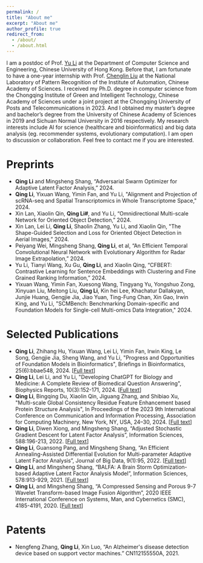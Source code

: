 ```yaml
---
permalink: /
title: "About me"
excerpt: "About me"
author_profile: true
redirect_from: 
  - /about/
  - /about.html
---
```


I am a postdoc of Prof. [Yu Li](https://liyu95.com/) at the Department of Computer Science and Engineering, Chinese University of Hong Kong. Before that, I am fortunate to have a one-year internship with Prof. [Chenglin Liu](https://people.ucas.ac.cn/~liuchenglin) at the National Laboratory of Pattern Recognition of the Institute of Automation, Chinese Academy of Sciences. I received my Ph.D. degree in computer science from the Chongqing Institute of Green and Intelligent Technology, Chinese Academy of Sciences under a joint project at the Chongqing University of Posts and Telecommunications in 2023. And I obtained my master’s degree and bachelor’s degree from the University of Chinese Academy of Sciences in 2019 and Sichuan Normal University in 2016 respectively. My research interests include AI for science (healthcare and bioinformatics) and big data analysis (eg. recommender systems, evolutionary computation). I am open to discussion or collaboration. Feel free to contact me if you are interested.

Preprints
======
* __Qing Li__ and Mingsheng Shang, “Adversarial Swarm Optimizer for Adaptive Latent Factor Analysis,” 2024.
* __Qing Li__, Yixuan Wang, Yimin Fan, and Yu Li, "Alignment and Projection of scRNA-seq and Spatial Transcriptomics in Whole Transcriptome Space," 2024.
* Xin Lan, Xiaolin Qin, __Qing Li#__, and Yu Li, “Omnidirectional Multi-scale Network for Oriented Object Detection,” 2024.
* Xin Lan, Lei Li, __Qing Li__, Shaolin Zhang, Yu Li, and Xiaolin Qin, "The Shape-Guided Selection and Loss for Oriented Object Detection in Aerial Images,” 2024. 
* Peiyang Wei, Mingsheng Shang, __Qing Li__, et al, “An Efficient Temporal Convolutional Neural Network with Evolutionary Algorithm for Radar Image Extrapolation,” 2024.
* Yu Li, Tianyi Wang, Xu Gu, __Qing Li__, and Xiaolin Qing, “CFBERT: Contrastive Learning for Sentence Embeddings with Clustering and Fine Grained Ranking Information,” 2024.
* Yixuan Wang, Yimin Fan, Xuesong Wang, Tingyang Yu, Yongshuo Zong, Xinyuan Liu, Meitong Liu, __Qing Li__, Kin hei Lee, Khachatur Dallakyan, Junjie Huang, Gengjie Jia, Jiao Yuan, Ting-Fung Chan, Xin Gao, Irwin King, and Yu Li, "SCMBench: Benchmarking Domain-specific and Foundation Models for Single-cell Multi-omics Data Integration," 2024.


Selected Publications
======
*  __Qing Li__, Zhihang Hu, Yixuan Wang, Lei Li, Yimin Fan, Irwin King, Le Song, Gengjie Jia, Sheng Wang, and Yu Li, "Progress and Opportunities of Foundation Models in Bioinformatics", Briefings in Bioinformatics, 25(6):bbae548, 2024. [[Full text](https://watermark.silverchair.com/bbae548.pdf?token=AQECAHi208BE49Ooan9kkhW_Ercy7Dm3ZL_9Cf3qfKAc485ysgAAA1EwggNNBgkqhkiG9w0BBwagggM-MIIDOgIBADCCAzMGCSqGSIb3DQEHATAeBglghkgBZQMEAS4wEQQMDY9t4O1ViLb8DC1DAgEQgIIDBO6LcEt0VGsG00Ej6Eti4dUzZI8cRljquXBF6broBnezSPIdIzELKrPnZmwukgNMTkls-wOdtnoH2bx61je83vF2MEjT8HKHtqdD60L5-32QqGuDbuYpWCFM43dm4FcG0wfhISexmJGOPRuvoi5SaJnFof9JZeZ6LAvZWrh2avyYC_TWx6Bbjxpcjn8gPSc42uDe3Jtk8e673Tb0XPaIRnwYo-KLoy0EalJzUB2zJIVPqgVIFzGaA-2cM-CP4hX37imor0tp8xRZSZbZgVYb426_mCdEkxS1VCg9HK5Qan0bLYzqLNHMWRvv1HNMSUtkR2akV6bqAJkbid3ps2modTR4IpYtxtW8BT7863jRUhO7iffRs9z222PLgqkhQQicra8y7uebMP1abPGMUk1eHuST_wH5rSdk-WwRNILuXEtYan1OuKXok0m9laNiwsxbpwQrFeFApbfITXLq53noKRDyMwXtd7QZEQYaRiI3nHSKW7JEk2x0uAFaJHbtZ27yWdHxymA7fMoI9yUz_49vlhFrkb6SLQXdktvReQBhfzB1h5Wz5iUYaenC7B0rsRUa8ICHCrIyP8bD4eL3SJJtsJFWyeUG1mj12xNvu-oo6XleorT5jHgGHWhOG50Px5D9HIRxTh_GaBo8SqqZCJdBCGP68vcNIrvh92vyE13PQViaUN9Lgo1histMcGNJH-a1UHMNGhfdy1NW1TYIo7A_SlTzBzDwgW1iuFzbPDepDpFoNH8KFdIbzbwLZx9eVn5Y8GbQbQEi72Cc7f7ixHx7CDBpxY7cmT7rcMPFRcMFnh4TumxSbDiuFPL0u1TreD3mT6d1AiqFeWEkbhCBCUtu2Bn8nDNe9ZyaVr66tlLC8a7-ymm-qFBMalWvbHtdyNTw_zh7A7aTBo7CpFyBzQksWiStBF8opbygHo3eN6bagFd-_PkyRYppz1PWp35E0M4vdqpl5HtBcmU-e-H_uyXBv1Jv1XLoUaSGdRYZMjE7-gc6IBukDYFM2DGnSfPg_ShmsELOPz4)] 
*   __Qing Li__, Lei Li, and Yu Li, "Developing ChatGPT for Biology and Medicine: A Complete Review of Biomedical Question Answering", Biophysics Reports, 10(3):152-171, 2024. [[Full text](https://www.ncbi.nlm.nih.gov/pmc/articles/PMC11252240/pdf/br-10-3-152.pdf)]
*  __Qing Li__, Bingqing Du, Xiaolin Qin, Jiguang Zhang, and Shibiao Xu, "Multi-scale Global Consistency Residue Feature Enhancement based Protein Structure Analysis", In Proceedings of the 2023 9th International Conference on Communication and Information Processing, Association for Computing Machinery, New York, NY, USA, 24–30, 2024. [[Full text](https://dl.acm.org/doi/pdf/10.1145/3638884.3638889)]
*  __Qing Li__, Diwen Xiong, and Mingsheng Shang, “Adjusted Stochastic Gradient Descent for Latent Factor Analysis”, Information Sciences, 588:196-213, 2022. [[Full text](https://pdf.sciencedirectassets.com/271625/1-s2.0-S0020025521X00345/1-s2.0-S0020025521012871/main.pdf?X-Amz-Security-Token=IQoJb3JpZ2luX2VjEDsaCXVzLWVhc3QtMSJGMEQCIFUyAC7Cf5MxYymOu0K8ZYUIy%2FtMc9zsLG99rW796QKxAiAKDCch5wWtn3mad8ps8h57swyDgr2eRNMFfOVML30SXiq8BQjj%2F%2F%2F%2F%2F%2F%2F%2F%2F%2F8BEAUaDDA1OTAwMzU0Njg2NSIMofbWDVCd71DroIoRKpAFfKnfpwt8XjqFa4VCiFKqCMiNzy%2BDxzQ7g%2BXJYUzOUbzYV96PJVJyWPAcbHpks73QCmV4IP7%2BDnisjTIbi%2BFukJIDpdz6ynL9joZhOw5p0AlKudqe7rfknJhyVF2YiWudUqIDHdXrqptDJGVCXnu%2BhVj5iN5xzmASUqPTvJopOKoxzO6KNUel1se0hJ4lr0JrW%2BgAQd9Lb%2B7k4yAIPXZbPLC%2FjShaw27mbQEJ6Fx%2B0Q%2BPFZk6k1izbXfsvcEex7w3t%2BqMT8oyAKX5yKNIDruKiPuXYEybtFYazw5IP4310UiVdkKT3EkCneltBKIy57iEWuYLkJtLYUQU7ET6DekuN0Jr6a7qN9Q7Q%2BpZJ974oO4szmQ3mzPGUpv8nGgJ4pkoKYQgkJghrjp%2BKkioB1%2BH1eQTnhQqZvnUiSZg0%2Bu7SX9Alh1%2Fk%2BJQstorp6itdGWGkW%2FgO4%2BQsepD22418XUdbw%2BMRNNcDfqPVOyS1gUK9QZjOKMPfCppwQwOIVvsD8qSQA4xN71S5B3RqZtcyBwbWafW6zawQFlu2IFSCvaTZl%2FBNcL9QsaOxV5qrrTT%2FwSDPO8DCOVk2SE%2FiAIHBE68iBx64T6G4FPfcXZeLHTZyV5J%2BvGWySQ2kH6nr7DDnqtmiEVHlUxIPU%2Fdv9x7JVr9%2FjGhfl0OUfIeblrEKd%2FeHQA0V4dEcqm1XA3dhj37fK3Aia%2FVMCwKbZc4k015DMAS6TpHymBNzEytJBvL5OBRwP5%2Bd8qK3hK7WIzLJ%2FtLTGMmjDgwO%2FLwH05Uv9j7pB3fbXuvabWlxfe3zsFaJWMngK5ekjWe37l%2BD0yKP69WmIAtXZ9KJFr4QVB5WV7aakzUv%2F1ApLtf5pi2GBKBSvN0WxEw25XzswY6sgHHW9XvQR0%2F%2FFBn%2BEy%2Fxc0L2nA67vTlVZZL7oPbyEM1kcdX9OoqZPAl%2B0XH6kpwO6ax1JSyrnpUavLNKbJsLE2s%2FSX%2FW1juPifh1EjK0rs08KUbne1EddAq6nUL5Tx9EE2n2hgILdrVpbZeOMKY5NEl%2FEAwAdH4r6kFdQIj87ipHcm%2BXPR4WL9%2F8p8ibsTHAR4SGUs%2BFuvTYeHC1JyYRd%2FujndJZ1EuPkxsHw0xVuAjK9jN&X-Amz-Algorithm=AWS4-HMAC-SHA256&X-Amz-Date=20240627T025707Z&X-Amz-SignedHeaders=host&X-Amz-Expires=300&X-Amz-Credential=ASIAQ3PHCVTY3PZWMKGP%2F20240627%2Fus-east-1%2Fs3%2Faws4_request&X-Amz-Signature=14d83149fb813cfcba77cf08dc2fb97f4042384074907f0252ebf1d8534ab158&hash=a6751aceb526eb5b929ae9d2f795148ab5df7e5763b6eb48146c2093f3a1910f&host=68042c943591013ac2b2430a89b270f6af2c76d8dfd086a07176afe7c76c2c61&pii=S0020025521012871&tid=spdf-ddc94566-1454-4590-8448-201ec725b3f2&sid=10a9537e330b614a082ba0f066b32f5edfb7gxrqa&type=client&tsoh=d3d3LnNjaWVuY2VkaXJlY3QuY29t&ua=0e045e5e015754000654&rr=89a22af1697384fd&cc=hk&kca=eyJrZXkiOiJRVUhHQXJHeEY0THdyTGExWDc3RStVTnNxSkVTWldYWnhKVmpTd2UydTZkOUh4Q1BaTjFzVDlsaStrZTFsb1lZUWZWYWJyREtCbGRYWTZPWWdUVGtLMFI3WDR6MEIxc3JnRTI0M1g4bUU2TkgvS0NMczFUd3hYbnVLOEpUWWQzV254ZVExSHA2eWJvZEpZenZTbHdBNndwZE43SksyZnNKLzBOM0dHWEVBUzZVZW55QmFBPT0iLCJpdiI6IjlmYTE5ZjZkN2I2YThlOGY5MDk1ZjMxYmUxMTIwMjMzIn0=_1719457045607)]
* __Qing Li__, Guansong Pang, and Mingsheng Shang, “An Efficient Annealing-Assisted Differential Evolution for Multi-parameter Adaptive Latent Factor Analysis”, Journal of Big Data, 9(1):95, 2022. [[Full text](https://link.springer.com/article/10.1186/s40537-022-00638-8)]
*  __Qing Li__, and Mingsheng Shang, “BALFA: A Brain Storm Optimization-based Adaptive Latent Factor Analysis Model”, Information Sciences, 578:913-929, 2021. [[Full text](https://drive.google.com/file/d/12v325BN4iRt6SmZYdTBIxW2btpIwIKBG/view)]
*  __Qing Li__, and Mingsheng Shang, “A Compressed Sensing and Porous 9-7 Wavelet Transform-based Image Fusion Algorithm”, 2020 IEEE International Conference on Systems, Man, and Cybernetics (SMC), 4185-4191, 2020. [[Full text](https://ieeexplore.ieee.org/stamp/stamp.jsp?tp=&arnumber=9702154)]


Patents
======
*  Nengfeng Zhang, __Qing Li__, Xin Luo, “An Alzheimer's disease detection device based on support vector machines.” CN112155550A, 2021.

